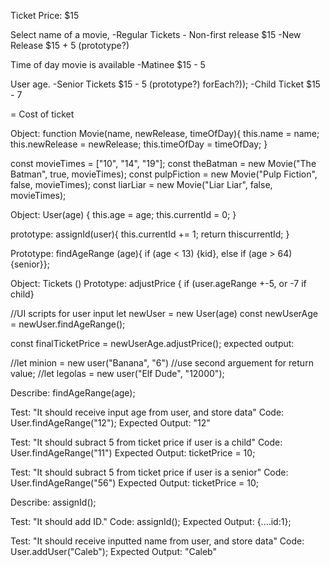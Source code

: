Ticket Price: $15

Select name of a movie,
-Regular Tickets - Non-first release $15
-New Release $15 + 5 (prototype?)

Time of day movie is available
-Matinee $15 - 5

User age.
-Senior Tickets $15 - 5 (prototype?) forEach?));
-Child Ticket $15 - 7

= Cost of ticket


Object: function Movie(name, newRelease, timeOfDay){
  this.name = name;
  this.newRelease = newRelease;
  this.timeOfDay = timeOfDay;
}

const movieTimes = ["10", "14", "19"];
const theBatman = new Movie("The Batman", true, movieTimes);
const pulpFiction = new Movie("Pulp Fiction", false, movieTimes);
const liarLiar = new Movie("Liar Liar", false, movieTimes);

Object: User(age) {
  this.age = age;
  this.currentId = 0;
}

  prototype: assignId(user){
    this.currentId += 1;
    return thiscurrentId;
  }

  Prototype: findAgeRange (age){
    if (age < 13) {kid}, else if (age > 64) {senior}};

Object: Tickets ()
  Prototype: adjustPrice {
    if (user.ageRange +-5, or -7 if child}


//UI scripts for user input
let newUser = new User(age)
const newUserAge = newUser.findAgeRange();

const finalTicketPrice = newUserAge.adjustPrice();
  expected output:

//let minion = new user("Banana", "6") //use second arguement for return value;
//let legolas = new user("Elf Dude", "12000");



Describe: findAgeRange(age);

Test: "It should receive input age from user, and store data"
Code: User.findAgeRange("12");
Expected Output: "12"

Test: "It should subract 5 from ticket price if user is a child"
Code: User.findAgeRange("11")
Expected Output: ticketPrice = 10;

Test: "It should subract 5 from ticket price if user is a senior"
Code: User.findAgeRange("56")
Expected Output: ticketPrice = 10;

Describe: assignId();

Test: "It should add ID."
Code: assignId();
Expected Output: <object> {....id:1};




Test: "It should receive inputted name from user, and store data"
Code: User.addUser("Caleb");
Expected Output: "Caleb"
